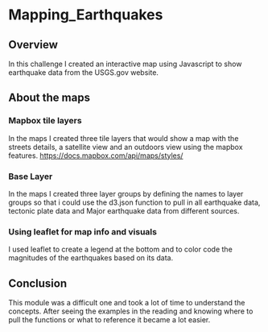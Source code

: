 # Mapping_Earthquakes

## Overview
In this challenge I created an interactive map using Javascript to show earthquake data from the USGS.gov website.

## About the maps
### Mapbox tile layers
In the maps I created three tile layers that would show a map with the streets details, a satellite view and an outdoors view using the mapbox features.
https://docs.mapbox.com/api/maps/styles/

### Base Layer
In the maps I created three layer groups by defining the names to layer groups so that i could use the d3.json function to pull in all earthquake data, tectonic plate data and Major earthquake data from different sources.

### Using leaflet for map info and visuals
I used leaflet to create a legend at the bottom and to color code the magnitudes of the earthquakes based on its data.

## Conclusion
This module was a difficult one and took a lot of time to understand the concepts. After seeing the examples in the reading and knowing where to pull the functions or what to reference it became a lot easier.
